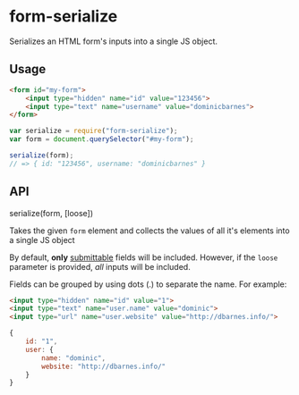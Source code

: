 # form-serialize

Serializes an HTML form's inputs into a single JS object.


## Usage

```html
<form id="my-form">
    <input type="hidden" name="id" value="123456">
    <input type="text" name="username" value="dominicbarnes">
</form>
```

```js
var serialize = require("form-serialize");
var form = document.querySelector("#my-form");

serialize(form);
// => { id: "123456", username: "dominicbarnes" }
```


## API

serialize(form, [loose])

Takes the given `form` element and collects the values of all it's elements into a single JS object

By default, **only** [submittable](https://github.com/yields/submittable) fields will be included.
However, if the `loose` parameter is provided, *all* inputs will be included.

Fields can be grouped by using dots (.) to separate the name. For example:

```html
<input type="hidden" name="id" value="1">
<input type="text" name="user.name" value="dominic">
<input type="url" name="user.website" value="http://dbarnes.info/">
```

```js
{
    id: "1",
    user: {
        name: "dominic",
        website: "http://dbarnes.info/"
    }
}
```
